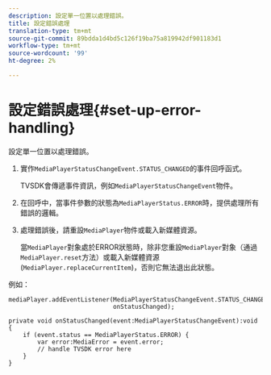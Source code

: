 ```yaml
---
description: 設定單一位置以處理錯誤。
title: 設定錯誤處理
translation-type: tm+mt
source-git-commit: 89bdda1d4bd5c126f19ba75a819942df901183d1
workflow-type: tm+mt
source-wordcount: '99'
ht-degree: 2%

---
```



# 設定錯誤處理{#set-up-error-handling}

設定單一位置以處理錯誤。

1. 實作`MediaPlayerStatusChangeEvent.STATUS_CHANGED`的事件回呼函式。

   TVSDK會傳遞事件資訊，例如`MediaPlayerStatusChangeEvent`物件。
1. 在回呼中，當事件參數的狀態為`MediaPlayerStatus.ERROR`時，提供處理所有錯誤的邏輯。
1. 處理錯誤後，請重設`MediaPlayer`物件或載入新媒體資源。

   當`MediaPlayer`對象處於ERROR狀態時，除非您重設`MediaPlayer`對象（通過`MediaPlayer.reset`方法）或載入新媒體資源(`MediaPlayer.replaceCurrentItem`)，否則它無法退出此狀態。

<!--<a id="example_49FF225E92EA494AA06B2E5F26101F4C"></a>-->

例如：

```
mediaPlayer.addEventListener(MediaPlayerStatusChangeEvent.STATUS_CHANGED,  
                             onStatusChanged); 
 
private void onStatusChanged(event:MediaPlayerStatusChangeEvent):void { 
    if (event.status == MediaPlayerStatus.ERROR) { 
        var error:MediaError = event.error; 
        // handle TVSDK error here 
    } 
} 
```

